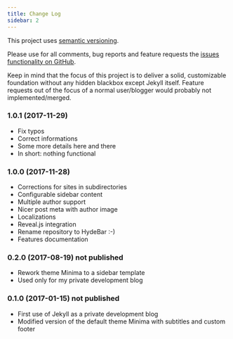 ```yaml
---
title: Change Log
sidebar: 2
---
```

This project uses [semantic versioning](http://semver.org).

Please use for all comments, bug reports and feature requests the [issues functionality on GitHub](https://github.com/ogobrecht/hydebar/issues).

Keep in mind that the focus of this project is to deliver a solid, customizable foundation without any hidden blackbox except Jekyll itself. Feature requests out of the focus of a normal user/blogger would probably not implemented/merged.


### 1.0.1 (2017-11-29)

- Fix typos
- Correct informations
- Some more details here and there
- In short: nothing functional


### 1.0.0 (2017-11-28)

- Corrections for sites in subdirectories
- Configurable sidebar content
- Multiple author support
- Nicer post meta with author image
- Localizations
- Reveal.js integration
- Rename repository to HydeBar :-)
- Features documentation


### 0.2.0 (2017-08-19) not published

- Rework theme Minima to a sidebar template
- Used only for my private development blog


### 0.1.0 (2017-01-15) not published

- First use of Jekyll as a private development blog
- Modified version of the default theme Minima with subtitles and custom footer
